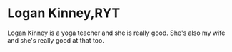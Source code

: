 Logan Kinney,RYT
================

Logan Kinney is a yoga teacher and she is really good. She's also my wife and she's really good at that too.
